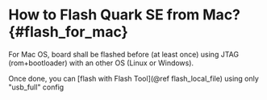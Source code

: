 How to Flash Quark SE from Mac?  {#flash_for_mac}
===================================

For Mac OS, board shall be flashed before (at least once) using JTAG (rom+bootloader) with an other OS (Linux or Windows).

Once done, you can [flash with Flash Tool](@ref flash_local_file) using only "usb_full" config
